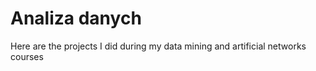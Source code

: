 <h1>Analiza danych</h1>
Here are the projects I did during my data mining and artificial networks courses
